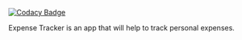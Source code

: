 
[![Codacy Badge](https://api.codacy.com/project/badge/Grade/b07df99a9cb14e8da8f5b752380124a6)](https://app.codacy.com/gh/BuildForSDGCohort2/Team-258-Front-End?utm_source=github.com&utm_medium=referral&utm_content=BuildForSDGCohort2/Team-258-Front-End&utm_campaign=Badge_Grade_Settings)

Expense Tracker is an app that will help to track personal expenses.

